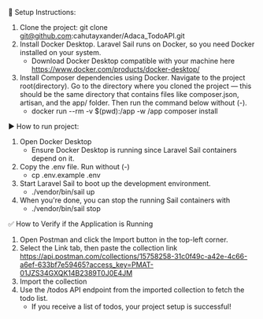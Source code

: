 
🚀  Setup Instructions:
1. Clone the project: git clone git@github.com:cahutayxander/Adaca_TodoAPI.git
2. Install Docker Desktop. Laravel Sail runs on Docker, so you need Docker installed on your system.
    - Download Docker Desktop compatible with your machine here https://www.docker.com/products/docker-desktop/
3. Install Composer dependencies using Docker. Navigate to the project root(directory). Go to the directory where you cloned the project — this should be the same directory that contains files like composer.json, artisan, and the app/ folder. Then run the command below without (-).
    - docker run --rm -v $(pwd):/app -w /app composer install


▶️ How to run project:
1. Open Docker Desktop
    - Ensure Docker Desktop is running since Laravel Sail containers depend on it.
2. Copy the .env file. Run without (-)
    - cp .env.example .env
3. Start Laravel Sail to boot up the development environment.
    - ./vendor/bin/sail up
4. When you're done, you can stop the running Sail containers with
    - ./vendor/bin/sail stop


✅ How to Verify if the Application is Running
1. Open Postman and click the Import button in the top-left corner.
2. Select the Link tab, then paste the collection link https://api.postman.com/collections/15758258-31c0f49c-a42e-4c66-a6ef-633bf7e59465?access_key=PMAT-01JZS34GXQK14B2389T0J0E4JM
3. Import the collection
4. Use the /todos API endpoint from the imported collection to fetch the todo list.
    - If you receive a list of todos, your project setup is successful!

